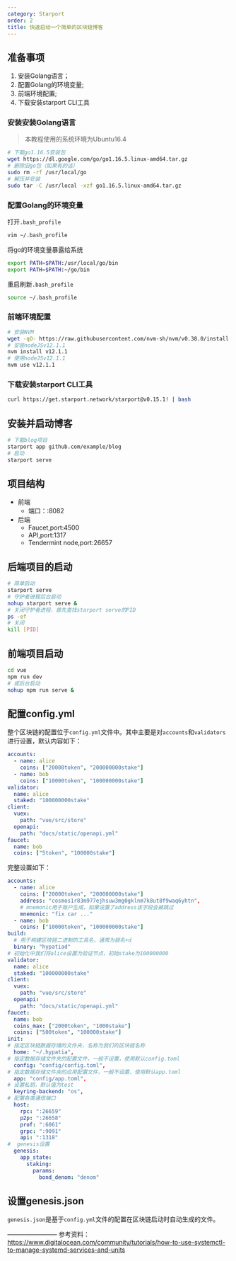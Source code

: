 ```yaml
---
category: Starport
order: 2
title: 快速启动一个简单的区块链博客
---
```


## 准备事项

1. 安装Golang语言；
2. 配置Golang的环境变量;
3. 前端环境配置;
4. 下载安装starport CLI工具
   
### 安装安装Golang语言

> 本教程使用的系统环境为Ubuntu16.4

```bash
# 下载go1.16.5安装包
wget https://dl.google.com/go/go1.16.5.linux-amd64.tar.gz
# 删除旧go包（如果有的话）
sudo rm -rf /usr/local/go
# 解压并安装
sudo tar -C /usr/local -xzf go1.16.5.linux-amd64.tar.gz
```

### 配置Golang的环境变量

打开`.bash_profile `
```bash
vim ~/.bash_profile 
```

将go的环境变量暴露给系统
```bash
export PATH=$PATH:/usr/local/go/bin
export PATH=$PATH:~/go/bin
```

重启刷新`.bash_profile`
```bash
source ~/.bash_profile 
```

### 前端环境配置

```bash
# 安装NVM
wget -qO- https://raw.githubusercontent.com/nvm-sh/nvm/v0.38.0/install.sh | bash
# 安装nodeJSv12.1.1
nvm install v12.1.1
# 使用nodeJSv12.1.1
nvm use v12.1.1
```

### 下载安装starport CLI工具

```bash
curl https://get.starport.network/starport@v0.15.1! | bash
```

## 安装并启动博客

```bash
# 下载blog项目
starport app github.com/example/blog
# 启动
starport serve
```

## 项目结构

* 前端
  * 端口：:8082
* 后端
  * Faucet,port:4500
  * API,port:1317
  * Tendermint node,port:26657

## 后端项目的启动

```bash
# 简单启动
starport serve
# 守护者进程后台启动
nohup starport serve &
# 关闭守护者进程，首先查找starport serve的PID
ps -ef
# 关闭
kill [PID]
```

## 前端项目启动

```bash
cd vue
npm run dev
# 或后台启动
nohup npm run serve &
```

## 配置config.yml

整个区块链的配置位于`config.yml`文件中。其中主要是对`accounts`和`validators`进行设置，默认内容如下：

```yml
accounts:
  - name: alice
    coins: ["20000token", "200000000stake"]
  - name: bob
    coins: ["10000token", "100000000stake"]
validator:
  name: alice
  staked: "100000000stake"
client:
  vuex:
    path: "vue/src/store"
  openapi:
    path: "docs/static/openapi.yml"
faucet:
  name: bob
  coins: ["5token", "100000stake"]
```

完整设置如下：

```yml
accounts:
  - name: alice
    coins: ["20000token", "200000000stake"]
    address: "cosmos1r83m977ejhsuw3mg0gklnm7k8ut8f9waq6yhtn",
    # mnemonic用于账户生成，如果设置了address该字段会被跳过
    mnemonic: "fix car ..."
  - name: bob
    coins: ["10000token", "100000000stake"]
build:
  # 用于构建区块链二进制的工具名，通常为链名+d
  binary: "hypatiad"
# 初始化中我们将alice设置为验证节点，初始stake为100000000
validator:
  name: alice
  staked: "100000000stake"
client:
  vuex:
    path: "vue/src/store"
  openapi:
    path: "docs/static/openapi.yml"
faucet:
  name: bob
  coins_max: ["2000token", "1000stake"]
  coins: ["500token", "100000stake"]
init:
# 指定区块链数据存储的文件夹，名称为我们的区块链名称
  home: "~/.hypatia",
# 指定数据存储文件夹的配置文件，一般不设置，使用默认config.toml
  config: "config/config.toml",
# 指定数据存储文件夹的应用配置文件，一般不设置，使用默认app.toml
  app: "config/app.toml",
# 设置私钥，默认值为test
  keyring-backend: "os",
# 配置各类通信端口
  host:
    rpc: ":26659"
    p2p: ":26658"
    prof: ":6061"
    grpc: ":9091"
    api: ":1318"
#  genesis设置
  genesis:   
    app_state:
      staking:
        params:
          bond_denom: "denom"
```

## 设置genesis.json

`genesis.json`是基于`config.yml`文件的配置在区块链启动时自动生成的文件。

————————
参考资料：https://www.digitalocean.com/community/tutorials/how-to-use-systemctl-to-manage-systemd-services-and-units